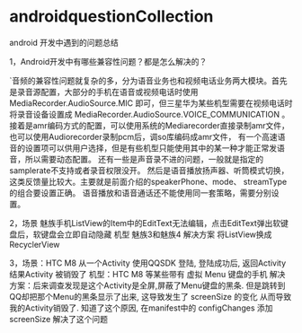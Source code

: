 # androidquestionCollection
android 开发中遇到的问题总结


1，Android开发中有哪些兼容性问题？都是怎么解决的？

`音频的兼容性问题就复杂的多，分为语音业务也和视频电话业务两大模块。首先是录音源配置，大部分的手机在语音或视频电话时使用
MediaRecorder.AudioSource.MIC 即可，但三星华为某些机型需要在视频电话时将录音设备设置成 
MediaRecorder.AudioSource.VOICE_COMMUNICATION 。
接着是amr编码方式的配置，可以使用系统的Mediarecorder直接录制amr文件，也可以使用Audiorecorder录制pcm后，调so库编码成amr文件，
有一个高速语音的设置项可以供用户选择，但是有些机型只能使用其中的某一种才能正常发语音，所以需要动态配置。
还有一些是声音录不进的问题，一般就是指定的samplerate不支持或者录音权限没开。
然后是语音播放扬声器、听筒模式切换，这类反馈量比较大。主要就是前面介绍的speakerPhone、mode、 streamType的组合要设置正确。
语音播放和语音通话还不能使用同一套策略，需要分别设置。

2，场景
魅族手机ListView的Item中的EditText无法编辑，点击EditText弹出软键盘后，软键盘会立即自动隐藏
机型
魅族3和魅族4
解决方案
将ListView换成RecyclerView

3，场景：HTC M8 从一个Activity 使用QQSDK 登陆, 登陆成功后, 返回Activity结果Activity 被销毁了
机型：HTC M8 等某些带有 虚拟 Menu 键盘的手机
解决方案：后来调查发现是这个Activity是全屏,屏蔽了Menu键盘的黑条. 但是跳转到QQ却把那个Menu的黑条显示了出来, 这导致发生了 screenSize 的变化 从而导致我的Activity销毁了.
知道了这个原因, 在manifest中的 configChanges 添加screenSize 解决了这个问题
